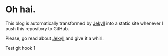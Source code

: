 # Oh hai.

This blog is automatically transformed by [Jekyll](http://github.com/mojombo/jekyll) into a static site whenever I push this repository to GitHub.

Please, go read about [Jekyll](http://github.com/mojombo/jekyll) and give it a whirl.

Test git hook 1